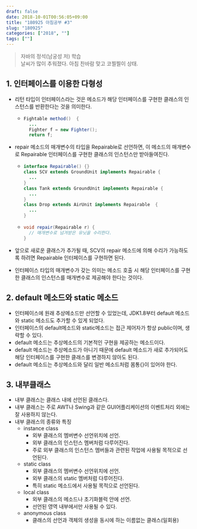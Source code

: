 ```yaml
---
draft: false
date: 2018-10-01T00:56:05+09:00
title: "180925 아침공부 #3"
slug: "180925"
categories: ["2018", ""]
tags: [""]
---
```


>자바의 정석(남궁성 저) 학습  
>날씨가 많이 추워졌다. 아침 찬바람 맞고 코찔찔이 상태.  

## 1. 인터페이스를 이용한 다형성
- 리턴 타입이 인터페이스라는 것은 메소드가 해당 인터페이스를 구현한 클래스의 인스턴스를 반환한다는 것을 의미한다.
  - ~~~java
    Fightable method()  {
      ...
      Fighter f = new Fighter();
      return f;
    ~~~

- repair 메소드의 매개변수의 타입을 Repairable로 선언하면, 이 메소드의 매개변수로 Repairable 인터페이스를 구현한 클래스의 인스턴스만 받아들여진다.
  - ~~~java
    interface Repairable() {}
    class SCV extends GroundUnit implements Repairable {
      ...
    }
    class Tank extends GroundUnit implements Repairable {
      ...
    }
    class Drop extends AirUnit implements Repairable  {
      ...
    }
    ~~~
  - ~~~java
    void repair(Repairable r) {
      // 매개변수로 넘겨받은 유닛을 수리한다.
    }
    ~~~
- 앞으로 새로운 클래스가 추가될 때, SCV의 repair 메소드에 의해 수리가 가능하도록 하려면 Repairable 인터페이스를 구현하면 된다.
- 인터페이스 타입의 매개변수가 갖는 의미는 메소드 호출 시 해당 인터페이스를 구현한 클래스의 인스턴스를 매개변수로 제공해야 한다는 것이다.

## 2. default 메소드와 static 메소드
- 인터페이스에 원래 추상메소드만 선언할 수 있었는데, JDK1.8부터 default 메소드와 static 메소드도 추가할 수 있게 되었다.
- 인터페이스의 default메소드와 static메소드는 접근 제어자가 항상 public이며, 생략할 수 있다.
- default 메소드는 추상메소드의 기본적인 구현을 제공하는 메소드이다.
- default 메소드는 추상메소드가 아니기 때문에 default 메소드가 새로 추가되어도 해당 인터페이스를 구현한 클래스를 변경하지 않아도 된다.
- default 메소드는 추상메소드와 달리 일반 메소드처럼 몸통{}이 있어야 한다.

## 3. 내부클래스
- 내부 클래스는 클래스 내에 선언된 클래스다.
- 내부 클래스는 주로 AWT나 Swing과 같은 GUI어플리케이션의 이벤트처리 외에는 잘 사용하지 않는다.
- 내부 클래스의 종류와 특징
  - instance class
    - 외부 클래스의 멤버변수 선언위치에 선언.
    - 외부 클래스의 인스턴스 멤버처럼 다루어진다.
    - 주로 외부 클래스의 인스턴스 멤버들과 관련된 작업에 사용될 목적으로 선언된다.
  - static class
    - 외부 클래스의 멤버변수 선언위치에 선언.
    - 외부 클래스의 static 멤버처럼 다루어진다.
    - 특히 static 메소드에서 사용될 목적으로 선언된다.
  - local class
    - 외부 클래스의 메소드나 초기화블럭 안에 선언.
    - 선언된 영역 내부에서만 사용될 수 있다.
  - anonymous class
    - 클래스의 선언과 객체의 생성을 동시에 하는 이름없는 클래스(일회용)
